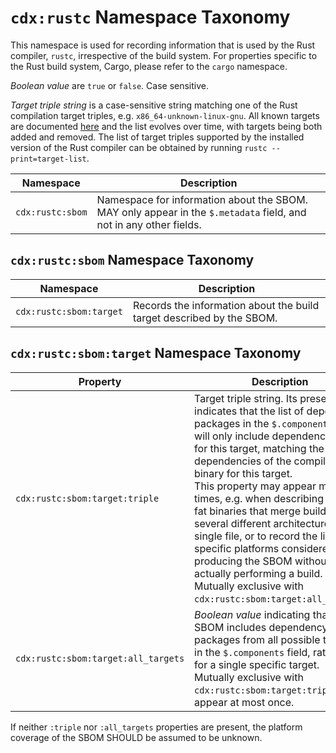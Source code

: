 # `cdx:rustc` Namespace Taxonomy

This namespace is used for recording information that is used by the Rust compiler, `rustc`, irrespective of the build system. For properties specific to the Rust build system, Cargo, please refer to the `cargo` namespace.

_Boolean value_ are `true` or `false`. Case sensitive.

_Target triple string_ is a case-sensitive string matching one of the Rust compilation target triples, e.g. `x86_64-unknown-linux-gnu`. All known targets are documented [here](https://doc.rust-lang.org/nightly/rustc/platform-support.html) and the list evolves over time, with targets being both added and removed. The list of target triples supported by the installed version of the Rust compiler can be obtained by running `rustc --print=target-list`.

| Namespace | Description |
|-----------|-------------|
| `cdx:rustc:sbom` | Namespace for information about the SBOM. MAY only appear in the `$.metadata` field, and not in any other fields. |

## `cdx:rustc:sbom` Namespace Taxonomy

| Namespace | Description |
|-----------|-------------|
| `cdx:rustc:sbom:target` | Records the information about the build target described by the SBOM. |

## `cdx:rustc:sbom:target` Namespace Taxonomy

| Property | Description |
|----------|-------------|
| `cdx:rustc:sbom:target:triple` | Target triple string. Its presence indicates that the list of dependency packages in the `$.components` field will only include dependencies used for this target, matching the dependencies of the compiled binary for this target.<br/> This property may appear multiple times, e.g. when describing MacOS fat binaries that merge builds for several different architectures into a single file, or to record the list of specific platforms considered when producing the SBOM without actually performing a build.<br/> Mutually exclusive with `cdx:rustc:sbom:target:all_targets`. |
| `cdx:rustc:sbom:target:all_targets` | _Boolean value_ indicating that the SBOM includes dependency packages from all possible targets in the `$.components` field, rather than for a single specific target.<br/> Mutually exclusive with `cdx:rustc:sbom:target:triple`. MAY appear at most once. |

If neither `:triple` nor `:all_targets` properties are present, the platform coverage of the SBOM SHOULD be assumed to be unknown.

